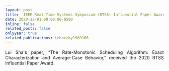 ```yaml
---
layout: post
title:  IEEE Real-Time Systems Symposium (RTSS) Influential Paper Award
date: 2020-12-01 00:00:00-0500
inline: false
related_posts: false
onlyyear: true
related_publications: Lehoczky1989166
---
```


<div style="text-align: justify;">
Lui Sha's paper, “The Rate-Monotonic Scheduling Algorithm: Exact Characterization and Average-Case Behavior,” received the 2020 RTSS Influential Paper Award.  
</div>

<br>
